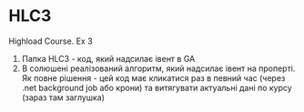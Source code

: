 # HLC3
Highload Course. Ex 3

1. Папка HLC3 - код, який надсилає івент в GA
2. В солюшені реалізований алгоритм, який надсилає івент на проперті. Як повне рішення - цей код має кликатися раз в певний час 
(через .net background job або крони) та витягувати актуальні дані по курсу (зараз там заглушка)  
